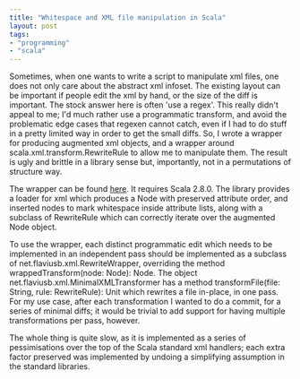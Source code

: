 ```yaml
---
title: "Whitespace and XML file manipulation in Scala"
layout: post
tags:
- "programming"
- "scala"
---
```


Sometimes, when one wants to write a script to manipulate xml files, one does not only care about the abstract xml infoset. The existing layout can be important if
people edit the xml by hand, or the size of the diff is important. The stock answer here is often 'use a regex'. This really didn't appeal to me; I'd much rather use a programmatic transform, and avoid the problematic edge cases that regexen cannot catch, even if I had to do stuff in a pretty limited way in order to get the small diffs. So, I wrote a wrapper for producing augmented xml objects, and a wrapper around scala.xml.transform.RewriteRule to allow me to manipulate them. The result is ugly and brittle in a library sense but, importantly, not in a permutations of structure way.

The wrapper can be found [here](http://github.com/flaviusb/minimal-xml-transform). It requires Scala 2.8.0. The library provides a loader for xml which produces a Node with preserved attribute order, and inserted nodes to mark whitespace inside attribute lists, along with a subclass of RewriteRule which can correctly iterate over the augmented Node object.

To use the wrapper, each distinct programmatic edit which needs to be implemented in an independent pass should be implemented as a subclass of <span class="nc">net.flaviusb.xml.RewriteWrapper</span>, overriding the method <span class="n">wrappedTransform</span><span class="o">(</span><span class="n">node</span><span class="k">:</span> <span class="kt">Node</span><span class="o">)</span><span class="k">:</span> <span class="kt">Node</span>. The object <span class="nc">net.flaviusb.xml.MinimalXMLTransformer</span> has a method <span class="n">transformFile</span><span class="o">(</span><span class="n">file</span><span class="k">:</span> <span class="kt">String</span>, <span class="n">rule</span><span class="k">:</span> <span class="kt">RewriteRule</span><span class="o">)</span><span class="k">:</span> <span class="kt">Unit</span> which rewrites a file in-place, in one pass. For my use case, after each transformation I wanted to do a commit, for a series of minimal diffs; it would be trivial to add support for having multiple transformations per pass, however.

The whole thing is quite slow, as it is implemented as a series of pessimisations over the top of the Scala standard xml handlers; each extra factor preserved was implemented by undoing a simplifying assumption in the standard libraries.
